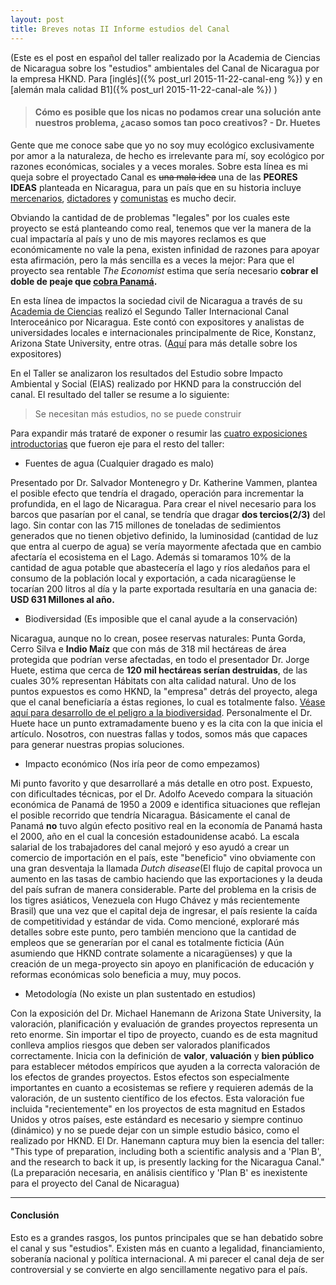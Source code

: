 ```yaml
---
layout: post
title: Breves notas II Informe estudios del Canal
---
```


(Este es el post en español del taller realizado por la Academia de Ciencias de Nicaragua sobre los "estudios" ambientales del Canal de Nicaragua por la empresa HKND. Para [inglés]({% post_url 2015-11-22-canal-eng %}) y en [alemán mala calidad B1]({% post_url 2015-11-22-canal-ale %}) )

> #### Cómo es posible que los nicas no podamos crear una solución ante nuestros problema, ¿acaso somos tan poco creativos? - Dr. Huetes

Gente que me conoce sabe que yo no soy muy ecológico exclusivamente por amor a la naturaleza, de hecho es irrelevante para mí, soy ecológico por razones económicas, sociales y a veces morales. Sobre esta línea es mi queja sobre el proyectado Canal es <del>una mala idea</del> una de las **PEORES IDEAS** planteada en Nicaragua, para un país que en su historia incluye [mercenarios](http://www.yoyita.com/la_batalla_de_San_Jacinto.html), [dictadores](http://elpais.com/diario/1978/09/16/opinion/274744811_850215.html) y [comunistas](http://es.scribd.com/doc/26899930/1980-La-Decada-Sandinista-en-Nicaragua#scribd) es mucho decir.

Obviando la cantidad de de problemas "legales" por los cuales este proyecto se está planteando como real, tenemos que ver la manera de la cual impactaría al país y uno de mis mayores reclamos es que económicamente no vale la pena, existen infinidad de razones para apoyar esta afirmación, pero la más sencilla es a veces la mejor: Para que el proyecto sea rentable _The Economist_ estima que sería necesario **cobrar el doble de peaje que [cobra Panamá](http://worldif.economist.com/article/8/what-if-the-panama-canal-gets-a-rival-trench-warfare-in-nicaragua).**

En esta línea de impactos la sociedad civil de Nicaragua a través de su [Academia de Ciencias](http://www.cienciasdenicaragua.org/) realizó el Segundo Taller Internacional Canal Interoceánico por Nicaragua. Este contó con expositores y analistas de universidades locales e internacionales principalmente de Rice, Konstanz, Arizona State University, entre otras. ([Aquí](http://www.laprensa.com.ni/2015/11/23/nacionales/1941313-estudio-no-es-util-para-decidir-sobre-el-canal) para más detalle sobre los expositores)

En el Taller se analizaron los resultados del Estudio sobre Impacto Ambiental y Social (EIAS) realizado por HKND para la construcción del canal. El resultado del taller se resume a lo siguiente:

> Se necesitan más estudios, no se puede construir

Para expandir más trataré de exponer o resumir las [cuatro exposiciones introductorias](http://cienciasdenicaragua.org/index.php/noticias/blog-noticias/74-ii-taller-internacional-sobre-el-canal-interoceanico-por-nicaragua) que fueron eje para el resto del taller:

- Fuentes de agua (Cualquier dragado es malo)

Presentado por Dr. Salvador Montenegro y Dr. Katherine Vammen, plantea el posible efecto que tendría el dragado, operación para incrementar la profundida, en el lago de Nicaragua. Para crear el nivel necesario para los barcos que pasarían por el canal, se tendría que dragar **dos tercios(2/3)** del lago. Sin contar con las 715 millones de toneladas de sedimientos generados que no tienen objetivo definido, la luminosidad (cantidad de luz que entra al cuerpo de agua) se vería mayormente afectada que en cambio afectaría el ecosistema en el Lago. Además si tomaramos 10% de la cantidad de agua potable que abastecería el lago y ríos aledaños para el consumo de la población local y exportación, a cada nicaragüense le tocarían 200 litros al día y la parte exportada resultaría en una ganacia de: **USD 631 Millones al año.**

- Biodiversidad (Es imposible que el canal ayude a la conservación)

Nicaragua, aunque no lo crean, posee reservas naturales: Punta Gorda, Cerro Silva e **Indio Maíz** que con más de 318 mil hectáreas de área protegida que podrían verse afectadas, en todo el presentador Dr. Jorge Huete, estima que cerca de **120 mil hectáreas serían destruidas**, de las cuales 30% representan Hábitats con alta calidad natural. Uno de los puntos expuestos es como HKND, la "empresa" detrás del proyecto, alega que el canal beneficiaría a éstas regiones, lo cual es totalmente falso. [Véase aquí para desarrollo de el peligro a la biodiversidad](http://www.nature.com/news/conservation-nicaragua-canal-could-wreak-environmental-ruin-1.14721). Personalmente el Dr. Huete hace un punto extramadamente bueno y es la cita con la que inicia el artículo. Nosotros, con nuestras fallas y todos, somos más que capaces para generar nuestras propias soluciones.

- Impacto económico (Nos iría peor de como empezamos)

Mi punto favorito y que desarrollaré a más detalle en otro post. Expuesto, con dificultades técnicas, por el Dr. Adolfo Acevedo compara la situación económica de Panamá de 1950 a 2009 e identifica situaciones que reflejan el posible recorrido que tendría Nicaragua. Básicamente el canal de Panamá **no** tuvo algún efecto positivo real en la economía de Panamá hasta el 2000, año en el cual la concesión estadounidense acabó. La escala salarial de los trabajadores del canal mejoró y eso ayudó a crear un comercio de importación en el país, este "beneficio" vino obviamente con una gran desventaja la llamada _Dutch disease_(El flujo de capital provoca un aumento en las tasas de cambio haciendo que las exportaciones y la deuda del país sufran de manera considerable. Parte del problema en la crisis de los tigres asiáticos, Venezuela con Hugo Chávez y más recientemente Brasil) que una vez que el capital deja de ingresar, el país resiente la caída de competitividad y estándar de vida. Como mencioné, exploraré más detalles sobre este punto, pero también menciono que la cantidad de empleos que se generarían por el canal es totalmente ficticia (Aún asumiendo que HKND contrate solamente a nicaragüenses) y que la creación de un mega-proyecto sin apoyo en planificación de educación y reformas económicas solo beneficia a muy, muy pocos.

- Metodología (No existe un plan sustentado en estudios)

Con la exposición del Dr. Michael Hanemann de Arizona State University, la valoración, planificación y evaluación de grandes proyectos representa un reto enorme. Sin importar el tipo de proyecto, cuando es de esta magnitud conlleva amplios riesgos que deben ser valorados planificados correctamente. Inicia con la definición de **valor**, **valuación** y **bien público** para establecer métodos empíricos que ayuden a la correcta valoración de los efectos de grandes proyectos. Estos efectos son especialmente importantes en cuanto a ecosistemas se refiere y requieren además de la valoración, de un sustento científico de los efectos. Esta valoración fue incluida "recientemente" en los proyectos de esta magnitud en Estados Unidos y otros países, este estándard es necesario y siempre continuo (dinámico) y no se puede dejar con un simple estudio básico, como el realizado por HKND. El Dr. Hanemann captura muy bien la esencia del taller: "This type of preparation, including both a scientific analysis and a 'Plan B', and the research to back it up, is presently lacking for the Nicaragua Canal." (La preparación necesaria, en análisis científico y 'Plan B' es inexistente para el proyecto del Canal de Nicaragua)

---

#### Conclusión

Esto es a grandes rasgos, los puntos principales que se han debatido sobre el canal y sus "estudios". Existen más en cuanto a legalidad, financiamiento, soberanía nacional y política internacional. A mi parecer el canal deja de ser controversial y se convierte en algo sencillamente negativo para el país.

